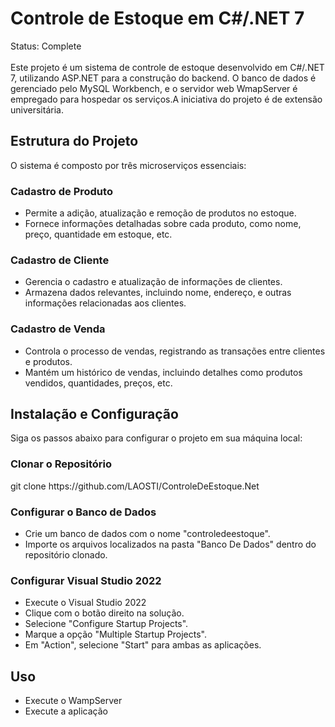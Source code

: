 <h1> Controle de Estoque em C#/.NET 7 </h1>
Status: Complete
<br></br>
Este projeto é um sistema de controle de estoque desenvolvido em C#/.NET 7, utilizando ASP.NET para a construção do backend. O banco de dados é gerenciado pelo MySQL Workbench, e o servidor web WmapServer é empregado para hospedar os serviços.A iniciativa do projeto é de extensão universitária.
<h2>Estrutura do Projeto</h2>
O sistema é composto por três microserviços essenciais:

<h3>Cadastro de Produto</h3>
<ul>
  <li>Permite a adição, atualização e remoção de produtos no estoque.</li>
  <li>Fornece informações detalhadas sobre cada produto, como nome, preço, quantidade em estoque, etc.</li>
</ul>
<h3>Cadastro de Cliente</h3>
<ul>
  <li>Gerencia o cadastro e atualização de informações de clientes.</li>
  <li>Armazena dados relevantes, incluindo nome, endereço, e outras informações relacionadas aos clientes.</li>
</ul>
<h3>Cadastro de Venda</h3>
<ul>
  <li>Controla o processo de vendas, registrando as transações entre clientes e produtos.</li>
  <li>Mantém um histórico de vendas, incluindo detalhes como produtos vendidos, quantidades, preços, etc.</li>
</ul>
<h2>Instalação e Configuração</h2>
Siga os passos abaixo para configurar o projeto em sua máquina local:
<h3>Clonar o Repositório</h3>
  git clone https://github.com/LAOSTI/ControleDeEstoque.Net
<h3>Configurar o Banco de Dados</h3>
  <ul>
    <li>Crie um banco de dados com o nome "controledeestoque".</li>
    <li>Importe os arquivos localizados na pasta "Banco De Dados" dentro do repositório clonado.</li>
  </ul>
<h3>Configurar Visual Studio 2022</h3>
  <ul>
    <li>Execute o Visual Studio 2022</li>
    <li>Clique com o botão direito na solução.</li>
    <li>Selecione "Configure Startup Projects".</li>
    <li>Marque a opção "Multiple Startup Projects".</li>
    <li>Em "Action", selecione "Start" para ambas as aplicações.</li>
  </ul>
<h2>Uso</h3>
  <ul>
    <li>Execute o WampServer</li>
    <li>Execute a aplicação</li>
  </ul>
    
